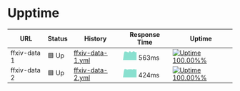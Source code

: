 # Upptime

<!--start: status pages-->
<!-- This summary is generated by Upptime (https://github.com/upptime/upptime) -->
<!-- Do not edit this manually, your changes will be overwritten -->

| URL          | Status | History                                                                                       | Response Time                                                                     | Uptime                                                                                                                                                                                                            |
| ------------ | ------ | --------------------------------------------------------------------------------------------- | --------------------------------------------------------------------------------- | ----------------------------------------------------------------------------------------------------------------------------------------------------------------------------------------------------------------- |
| ffxiv-data 1 | 🟩 Up  | [ffxiv-data-1.yml](https://github.com/dlunch/upptime/commits/master/history/ffxiv-data-1.yml) | <img alt="Response time graph" src="./graphs/ffxiv-data-1.png" height="20"> 563ms | [![Uptime 100.00%%](https://img.shields.io/endpoint?url=https%3A%2F%2Fraw.githubusercontent.com%2Fdlunch%2Fupptime%2Fmaster%2Fapi%2Fffxiv-data-1%2Fuptime.json)](https://upptime.dlunch.net/history/ffxiv-data-1) |
| ffxiv-data 2 | 🟩 Up  | [ffxiv-data-2.yml](https://github.com/dlunch/upptime/commits/master/history/ffxiv-data-2.yml) | <img alt="Response time graph" src="./graphs/ffxiv-data-2.png" height="20"> 424ms | [![Uptime 100.00%%](https://img.shields.io/endpoint?url=https%3A%2F%2Fraw.githubusercontent.com%2Fdlunch%2Fupptime%2Fmaster%2Fapi%2Fffxiv-data-2%2Fuptime.json)](https://upptime.dlunch.net/history/ffxiv-data-2) |

<!--end: status pages-->
